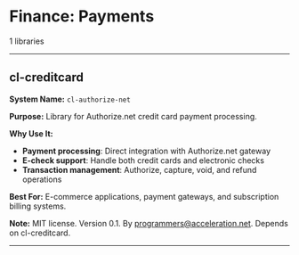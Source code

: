 # Finance: Payments

1 libraries

---

## cl-creditcard

**System Name:** `cl-authorize-net`

**Purpose:** Library for Authorize.net credit card payment processing.

**Why Use It:**
- **Payment processing**: Direct integration with Authorize.net gateway
- **E-check support**: Handle both credit cards and electronic checks
- **Transaction management**: Authorize, capture, void, and refund operations

**Best For:** E-commerce applications, payment gateways, and subscription billing systems.

**Note:** MIT license. Version 0.1. By programmers@acceleration.net. Depends on cl-creditcard.

---


